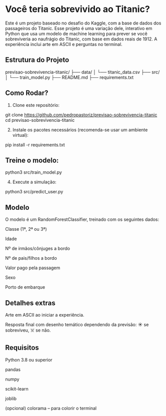 # Você teria sobrevivido ao Titanic?  

Este é um projeto baseado no desafio do Kaggle, com a base de dados dos passageiros do Titanic. Esse projeto é uma variação dele, interativo em Python que usa um modelo de machine learning para prever se você sobreviveria ao naufrágio do Titanic, com base em dados reais de 1912. A experiência inclui arte em ASCII e perguntas no terminal.

## Estrutura do Projeto

previsao-sobrevivencia-titanic/
├── data/
│   └── titanic_data.csv
├── src/
│   └── train_model.py
├── README.md
├── requirements.txt

## Como Rodar?

1. Clone este repositório:

git clone https://github.com/pedropastoriz/previsao-sobrevivencia-titanic
cd previsao-sobrevivencia-titanic

2. Instale os pacotes necessários (recomenda-se usar um ambiente virtual):

pip install -r requirements.txt

## Treine o modelo:

python3 src/train_model.py

4. Execute a simulação:

python3 src/predict_user.py

## Modelo
O modelo é um RandomForestClassifier, treinado com os seguintes dados:

Classe (1ª, 2ª ou 3ª)

Idade

Nº de irmãos/cônjuges a bordo

Nº de pais/filhos a bordo

Valor pago pela passagem

Sexo

Porto de embarque

## Detalhes extras
Arte em ASCII ao iniciar a experiência.

Resposta final com desenho temático dependendo da previsão: ☀️ se sobreviveu, ☠️ se não.

## Requisitos
Python 3.8 ou superior

pandas

numpy

scikit-learn

joblib

(opcional) colorama – para colorir o terminal
